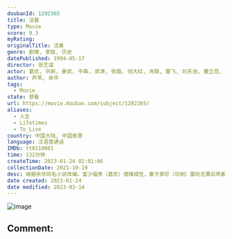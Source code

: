 ```yaml
---
doubanId: 1292365
title: 活着
type: Movie
score: 9.3
myRating: 
originalTitle: 活着
genre: 剧情, 家庭, 历史
datePublished: 1994-05-17
director: 张艺谋
actor: 葛优, 巩俐, 姜武, 牛犇, 郭涛, 张璐, 倪大红, 肖聪, 董飞, 刘天池, 董立范, 黄宗洛, 刘燕瑾, 李连义, 杨同顺, 苏岩, 王丽华
author: 芦苇, 余华
tags:
  - Movie
state: 想看
url: https://movie.douban.com/subject/1292365/
aliases:
  - 人生
  - Lifetimes
  - To_Live
country: 中国大陆, 中国香港
language: 汉语普通话
IMDb: tt0110081
time: 132分钟
createTime: 2023-01-24 02:01:06
collectionDate: 2021-10-19
desc: 根据余华同名小说改编。富少福贵（葛优）嗜赌成性，妻子家珍（巩俐）屡劝无果后带着女儿凤霞离开了他，当夜，福贵输光所有家产气死父亲，被迫靠变卖母亲首饰租间破屋过活。一年后，家珍手拉凤霞怀抱刚出世的儿子有...
date created: 2023-01-24
date modified: 2023-03-14
---
```


![image](p2597919477.jpg)

Comment:
---
